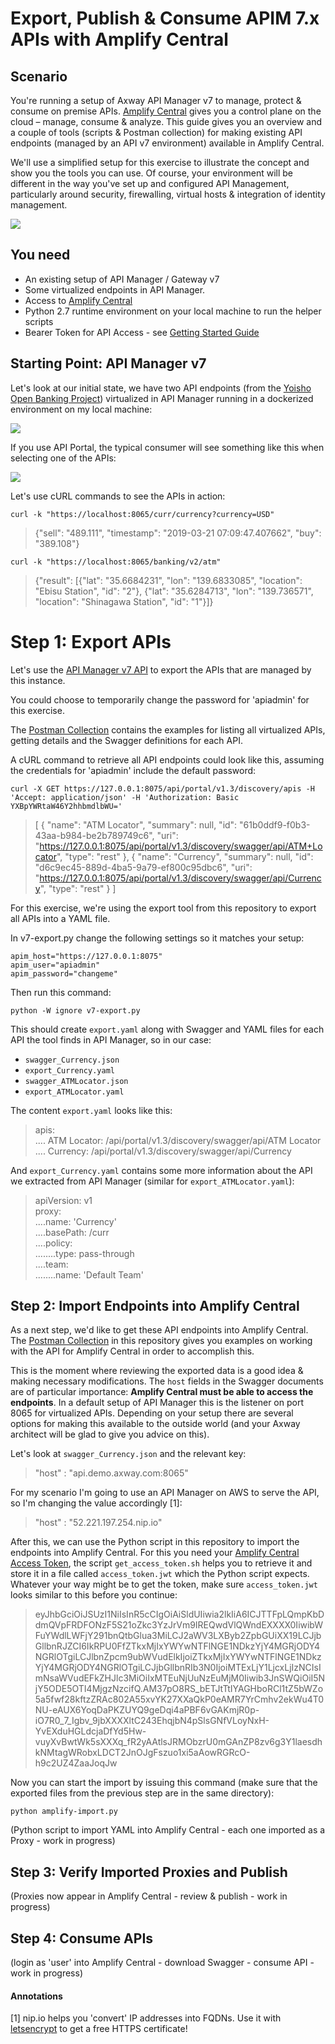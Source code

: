 # Export, Publish & Consume APIM 7.x APIs with Amplify Central

## Scenario

You're running a setup of Axway API Manager v7 to manage, protect & consume on premise APIs. [Amplify Central](https://apicentral.axway.com) gives you a control plane on the cloud – manage, consume & analyze. This guide gives you an overview and a couple of tools (scripts & Postman collection) for making existing API endpoints (managed by an API v7 environment) available in Amplify Central.

We'll use a simplified setup for this exercise to illustrate the concept and show you the tools you can use. Of course, your environment will be different in the way you've set up and configured API Management, particularly around security, firewalling, virtual hosts & integration of identity management.

![](./resources/v7apic1.png)

## You need

* An existing setup of API Manager / Gateway v7
* Some virtualized endpoints in API Manager.
* Access to [Amplify Central](https://apicentral.axway.com)
* Python 2.7 runtime environment on your local machine to run the helper scripts
* Bearer Token for API Access - see [Getting Started Guide](api-getting-started.md)

## Starting Point: API Manager v7

Let's look at our initial state, we have two API endpoints (from the [Yoisho Open Banking Project](https://github.com/u1i/yoisho)) virtualized in API Manager running in a dockerized environment on my local machine:

![](./resources/v7-1.png)

If you use API Portal, the typical consumer will see something like this when selecting one of the APIs:

![](./resources/v7-2.png)

Let's use cURL commands to see the APIs in action:

`curl -k "https://localhost:8065/curr/currency?currency=USD"`

> {"sell": "489.111", "timestamp": "2019-03-21 07:09:47.407662", "buy": "389.108"}

`curl -k "https://localhost:8065/banking/v2/atm"`

> {"result": [{"lat": "35.6684231", "lon": "139.6833085", "location": "Ebisu Station", "id": "2"}, {"lat": "35.6284713", "lon": "139.736571", "location": "Shinagawa Station", "id": "1"}]}

# Step 1: Export APIs

Let's use the [API Manager v7 API](http://apidocs.axway.com/api_documentation/apimanager/7.5.3/api-manager-V_1_3-swagger.json) to export the APIs that are managed by this instance.

You could choose to temporarily change the password for 'apiadmin' for this exercise.

The [Postman Collection](apimv7-postman.json) contains the examples for listing all virtualized APIs, getting details and the Swagger definitions for each API.

A cURL command to retrieve all API endpoints could look like this, assuming the credentials for 'apiadmin' include the default password:

`curl -X GET https://127.0.0.1:8075/api/portal/v1.3/discovery/apis -H 'Accept: application/json' -H 'Authorization: Basic YXBpYWRtaW46Y2hhbmdlbWU='`

> [
    {
        "name": "ATM Locator",
        "summary": null,
        "id": "61b0ddf9-f0b3-43aa-b984-be2b789749c6",
        "uri": "https://127.0.0.1:8075/api/portal/v1.3/discovery/swagger/api/ATM+Locator",
        "type": "rest"
    },
    {
        "name": "Currency",
        "summary": null,
        "id": "d6c9ec45-889d-4ba5-9a79-ef800c95dbc6",
        "uri": "https://127.0.0.1:8075/api/portal/v1.3/discovery/swagger/api/Currency",
        "type": "rest"
    }
]

For this exercise, we're using the export tool from this repository to export all APIs into a YAML file. 

In v7-export.py change the following settings so it matches your setup:

`apim_host="https://127.0.0.1:8075"`   
`apim_user="apiadmin"`   
`apim_password="changeme"`

Then run this command:

`python -W ignore v7-export.py`

This should create `export.yaml` along with Swagger and YAML files for each API the tool finds in API Manager, so in our case:

* `swagger_Currency.json`
* `export_Currency.yaml`
* `swagger_ATMLocator.json`
* `export_ATMLocator.yaml`

The content `export.yaml` looks like this:

> apis:   
> .... ATM Locator: /api/portal/v1.3/discovery/swagger/api/ATM Locator   
> .... Currency: /api/portal/v1.3/discovery/swagger/api/Currency

And `export_Currency.yaml` contains some more information about the API we extracted from API Manager (similar for `export_ATMLocator.yaml`):

> apiVersion: v1   
proxy:   
....name: 'Currency'   
....basePath: /curr   
....policy:   
........type: pass-through   
....team:   
........name: 'Default Team'   

## Step 2: Import Endpoints into Amplify Central

As a next step, we'd like to get these API endpoints into Amplify Central. The [Postman Collection](amplify-postman.json) in this repository gives you examples on working with the API for Amplify Central in order to accomplish this.

This is the moment where reviewing the exported data is a good idea & making necessary modifications. The `host` fields in the Swagger documents are of particular importance: **Amplify Central must be able to access the endpoints**. In a default setup of API Manager this is the listener on port 8065 for virtualized APIs. Depending on your setup there are several options for making this available to the outside world (and your Axway architect will be glad to give you advice on this).

Let's look at `swagger_Currency.json` and the relevant key:

> "host" : "api.demo.axway.com:8065"

For my scenario I'm going to use an API Manager on AWS to serve the API, so I'm changing the value accordingly [1]:

> "host" : "52.221.197.254.nip.io"

After this, we can use the Python script in this repository to import the endpoints into Amplify Central. For this you need your [Amplify Central Access Token](api-getting-started.md), the script `get_access_token.sh` helps you to retrieve it and store it in a file called `access_token.jwt` which the Python script expects. Whatever your way might be to get the token, make sure `access_token.jwt` looks similar to this before you continue:

> eyJhbGciOiJSUzI1NiIsInR5cCIgOiAiSldUIiwia2lkIiA6ICJTTFpLQmpKbDdmQVpFRDFONzF5S21oZkc3YzJrVm9IREQwdVlQWndEXXXX0IiwibWFuYWdlLWFjY291bnQtbGlua3MiLCJ2aWV3LXByb2ZpbGUiXX19LCJjbGllbnRJZCI6IkRPU0FfZTkxMjIxYWYwNTFlNGE1NDkzYjY4MGRjODY4NGRlOTgiLCJlbnZpcm9ubWVudElkIjoiZTkxMjIxYWYwNTFlNGE1NDkzYjY4MGRjODY4NGRlOTgiLCJjbGllbnRIb3N0IjoiMTExLjY1LjcxLjIzNCIsImNsaWVudEFkZHJlc3MiOiIxMTEuNjUuNzEuMjM0Iiwib3JnSWQiOiI5NjY5ODE5OTI4MjgzNzcifQ.AM37pO8RS_bETJtTtIYAGHboRCl1tZ5bWZo5a5fwf28kftzZRAc802A55xvYK27XXaQkP0eAMR7YrCmhv2ekWu4T0NU-eAUX6YoqDaPKZUYQ9geDqi4aPBF6vGAKmjR0p-iO7R0_7_Igbv_9jbXXXXltC243EhqjbN4pSlsGNfVLoyNxH-YvEXduHGLdcjaDfYd5Hw-vuyXvBwtWk5sXXXq_fR2yAAtlsJRMObzrU0mGAnZP8zv6g3Y1laesdhkNMtagWRobxLDCT2JnOJgFszuo1xi5aAowRGRcO-h9c2UZ4ZaaJoqJw

Now you can start the import by issuing this command (make sure that the exported files from the previous step are in the same directory):

`python amplify-import.py`

(Python script to import YAML into Amplify Central - each one imported as a Proxy - work in progress)

## Step 3: Verify Imported Proxies and Publish

(Proxies now appear in Amplify Central - review & publish - work in progress)

## Step 4: Consume APIs

(login as 'user' into Amplify Central - download Swagger - consume API - work in progress)

#### Annotations

[1] nip.io helps you 'convert' IP addresses into FQDNs. Use it with [letsencrypt](https://letsencrypt.org/) to get a free HTTPS certificate!
